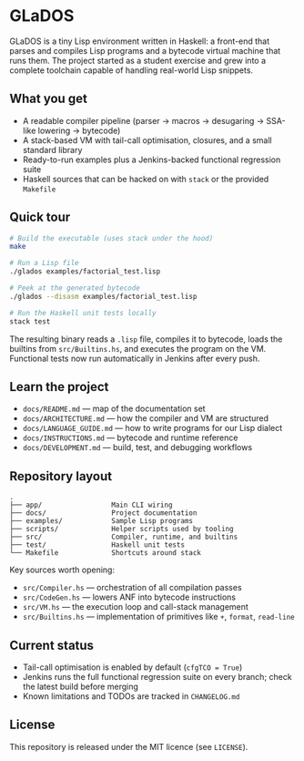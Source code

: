 # GLaDOS

GLaDOS is a tiny Lisp environment written in Haskell: a front-end that parses and compiles Lisp programs and a bytecode virtual machine that runs them. The project started as a student exercise and grew into a complete toolchain capable of handling real-world Lisp snippets.

## What you get
- A readable compiler pipeline (parser → macros → desugaring → SSA-like lowering → bytecode)
- A stack-based VM with tail-call optimisation, closures, and a small standard library
- Ready-to-run examples plus a Jenkins-backed functional regression suite
- Haskell sources that can be hacked on with `stack` or the provided `Makefile`

## Quick tour
```bash
# Build the executable (uses stack under the hood)
make

# Run a Lisp file
./glados examples/factorial_test.lisp

# Peek at the generated bytecode
./glados --disasm examples/factorial_test.lisp

# Run the Haskell unit tests locally
stack test
```

The resulting binary reads a `.lisp` file, compiles it to bytecode, loads the builtins from `src/Builtins.hs`, and executes the program on the VM. Functional tests now run automatically in Jenkins after every push.

## Learn the project
- `docs/README.md` — map of the documentation set
- `docs/ARCHITECTURE.md` — how the compiler and VM are structured
- `docs/LANGUAGE_GUIDE.md` — how to write programs for our Lisp dialect
- `docs/INSTRUCTIONS.md` — bytecode and runtime reference
- `docs/DEVELOPMENT.md` — build, test, and debugging workflows

## Repository layout
```
.
├── app/                 Main CLI wiring
├── docs/                Project documentation
├── examples/            Sample Lisp programs
├── scripts/             Helper scripts used by tooling
├── src/                 Compiler, runtime, and builtins
├── test/                Haskell unit tests
└── Makefile             Shortcuts around stack
```

Key sources worth opening:
- `src/Compiler.hs` — orchestration of all compilation passes
- `src/CodeGen.hs` — lowers ANF into bytecode instructions
- `src/VM.hs` — the execution loop and call-stack management
- `src/Builtins.hs` — implementation of primitives like `+`, `format`, `read-line`

## Current status
- Tail-call optimisation is enabled by default (`cfgTCO = True`)
- Jenkins runs the full functional regression suite on every branch; check the latest build before merging
- Known limitations and TODOs are tracked in `CHANGELOG.md`

## License
This repository is released under the MIT licence (see `LICENSE`).
